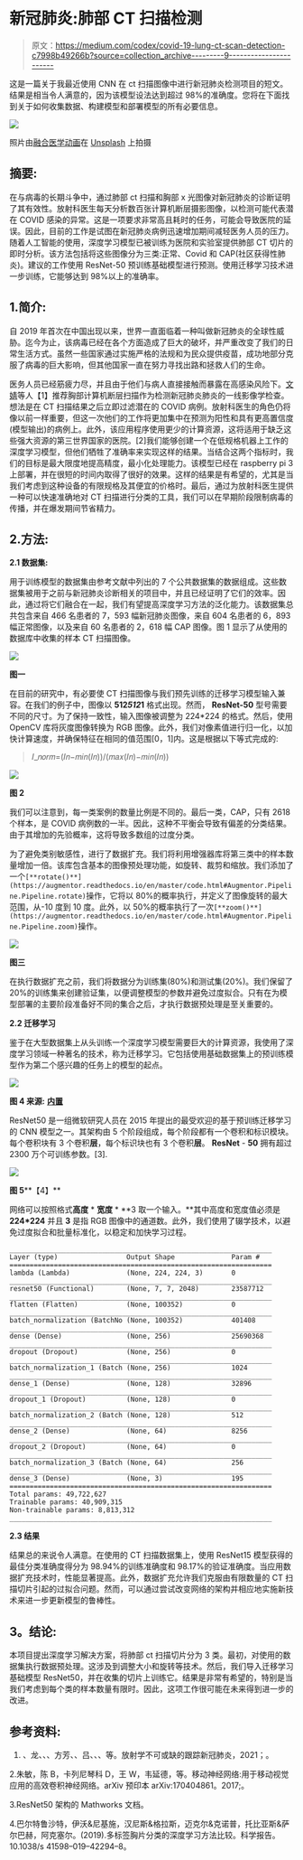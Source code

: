 # 新冠肺炎:肺部 CT 扫描检测

> 原文：<https://medium.com/codex/covid-19-lung-ct-scan-detection-c7998b49266b?source=collection_archive---------9----------------------->

这是一篇关于我最近使用 CNN 在 ct 扫描图像中进行新冠肺炎检测项目的短文。结果是相当令人满意的，因为该模型设法达到超过 98%的准确度。您将在下面找到关于如何收集数据、构建模型和部署模型的所有必要信息。

![](img/e0e71708d3920260b00a62cf254af3b9.png)

照片由[融合医学动画](https://unsplash.com/@fusion_medical_animation?utm_source=medium&utm_medium=referral)在 [Unsplash](https://unsplash.com?utm_source=medium&utm_medium=referral) 上拍摄

## 摘要:

在与病毒的长期斗争中，通过肺部 ct 扫描和胸部 x 光图像对新冠肺炎的诊断证明了其有效性。放射科医生每天分析数百张计算机断层摄影图像，以检测可能代表潜在 COVID 感染的异常。这是一项要求非常高且耗时的任务，可能会导致医院的延误。因此，目前的工作是试图在新冠肺炎病例迅速增加期间减轻医务人员的压力。随着人工智能的使用，深度学习模型已被训练为医院和实验室提供肺部 CT 切片的即时分析。该方法包括将这些图像分为三类:正常、Covid 和 CAP(社区获得性肺炎)。建议的工作使用 ResNet-50 预训练基础模型进行预测。使用迁移学习技术进一步训练，它能够达到 98%以上的准确率。

## 1.简介:

自 2019 年首次在中国出现以来，世界一直面临着一种叫做新冠肺炎的全球性威胁。迄今为止，该病毒已经在各个方面造成了巨大的破坏，并严重改变了我们的日常生活方式。虽然一些国家通过实施严格的法规和为民众提供疫苗，成功地部分克服了病毒的巨大影响，但其他国家一直在努力寻找出路和拯救人们的生命。

医务人员已经筋疲力尽，并且由于他们与病人直接接触而暴露在高感染风险下。[文婧](https://www.sciencedirect.com/science/article/pii/S2211568420302977#!)等人【1】推荐胸部计算机断层扫描作为检测新冠肺炎肺炎的一线影像学检查。想法是在 CT 扫描结果之后立即过滤潜在的 COVID 病例。放射科医生的角色仍将像以前一样重要，但这一次他们的工作将更加集中在预测为阳性和具有更高置信度(模型输出)的病例上。此外，该应用程序使用更少的计算资源，这将适用于缺乏这些强大资源的第三世界国家的医院。[2]我们能够创建一个在低规格机器上工作的深度学习模型，但他们牺牲了准确率来实现这样的结果。当结合这两个指标时，我们的目标是最大限度地提高精度，最小化处理能力。该模型已经在 raspberry pi 3 上部署，并在很短的时间内取得了很好的效果。这样的结果是有希望的，尤其是当我们考虑到这种设备的有限规格及其便宜的价格时。最后，通过为放射科医生提供一种可以快速准确地对 CT 扫描进行分类的工具，我们可以在早期阶段限制病毒的传播，并在爆发期间节省精力。

## 2.方法:

**2.1 数据集:**

用于训练模型的数据集由参考文献中列出的 7 个公共数据集的数据组成。这些数据集被用于之前与新冠肺炎诊断相关的项目中，并且已经证明了它们的效率。因此，通过将它们融合在一起，我们有望提高深度学习方法的泛化能力。该数据集总共包含来自 466 名患者的 7，593 幅新冠肺炎图像，来自 604 名患者的 6，893 幅正常图像，以及来自 60 名患者的 2，618 幅 CAP 图像。图 1 显示了从使用的数据库中收集的样本 CT 扫描图像。

![](img/2faa88828897167ace7102b08f4373f1.png)

**图一**

在目前的研究中，有必要使 CT 扫描图像与我们预先训练的迁移学习模型输入兼容。在我们的例子中，图像以 **512*512*1** 格式出现。然而， **ResNet-50** 型号需要不同的尺寸。为了保持一致性，输入图像被调整为 224*224 的格式。然后，使用 OpenCV 库将灰度图像转换为 RGB 图像。此外，我们对像素值进行归一化，以加快计算速度，并确保特征在相同的值范围[0，1]内。这是根据以下等式完成的:

> 𝐼_𝑛𝑜𝑟𝑚=(𝐼𝑛−𝑚𝑖𝑛(𝐼𝑛))/(𝑚𝑎𝑥(𝐼𝑛)−𝑚𝑖𝑛(𝐼𝑛))

![](img/addea179bb99c110d47aea73d7214409.png)

**图 2**

我们可以注意到，每一类案例的数量比例是不同的。最后一类，CAP，只有 2618 个样本，是 COVID 病例数的一半。因此，这种不平衡会导致有偏差的分类结果。由于其增加的先验概率，这将导致多数组的过度分类。

为了避免类别敏感性，进行了数据扩充。我们将利用增强器库将第三类中的样本数量增加一倍。该库包含基本的图像预处理功能，如旋转、裁剪和缩放。我们添加了一个`[**rotate()**](https://augmentor.readthedocs.io/en/master/code.html#Augmentor.Pipeline.Pipeline.rotate)`操作，它将以 80%的概率执行，并定义了图像旋转的最大范围，从-10 度到 10 度。此外，以 50%的概率执行了一次`[**zoom()**](https://augmentor.readthedocs.io/en/master/code.html#Augmentor.Pipeline.Pipeline.zoom)`操作。

![](img/a350da728eaad576b165af28df19bc38.png)

**图三**

在执行数据扩充之前，我们将数据分为训练集(80%)和测试集(20%)。我们保留了 20%的训练集来创建验证集，以便调整模型的参数并避免过度拟合。只有在为模型部署的主要阶段准备好不同的集合之后，才执行数据预处理是至关重要的。

**2.2 迁移学习**

鉴于在大型数据集上从头训练一个深度学习模型需要巨大的计算资源，我使用了深度学习领域一种著名的技术，称为迁移学习。它包括使用基础数据集上的预训练模型作为第二个感兴趣的任务上的模型的起点。

![](img/324e0c7d8c6550e25d7c7d249d1039c0.png)

**图 4 来源:** [**内置**](https://builtin.com/sites/default/files/styles/ckeditor_optimize/public/inline-images/classifiers-transfer-learning.jpeg)

ResNet50 是一组微软研究人员在 2015 年提出的最受欢迎的基于预训练迁移学习的 CNN 模型之一。其架构由 5 个阶段组成，每个阶段都有一个卷积和标识模块。每个卷积块有 3 个卷积**层**，每个标识块也有 3 个卷积**层**。 **ResNet** - **50** 拥有超过 2300 万个可训练参数。[3].

![](img/7c833fc0a896128ac3938a10f6128dca.png)

**图 5****【4】**

网络可以按照格式**高度** * **宽度** * **3 取一个输入。**其中高度和宽度值必须是 **224*224** 并且 **3** 是指 RGB 图像中的通道数。此外，我们使用了辍学技术，以避免过度拟合和批量标准化，以稳定和加快学习过程。

```
_________________________________________________________________
Layer (type)                 Output Shape              Param #   
=================================================================
lambda (Lambda)              (None, 224, 224, 3)       0         
_________________________________________________________________
resnet50 (Functional)        (None, 7, 7, 2048)        23587712  
_________________________________________________________________
flatten (Flatten)            (None, 100352)            0         
_________________________________________________________________
batch_normalization (BatchNo (None, 100352)            401408    
_________________________________________________________________
dense (Dense)                (None, 256)               25690368  
_________________________________________________________________
dropout (Dropout)            (None, 256)               0         
_________________________________________________________________
batch_normalization_1 (Batch (None, 256)               1024      
_________________________________________________________________
dense_1 (Dense)              (None, 128)               32896     
_________________________________________________________________
dropout_1 (Dropout)          (None, 128)               0         
_________________________________________________________________
batch_normalization_2 (Batch (None, 128)               512       
_________________________________________________________________
dense_2 (Dense)              (None, 64)                8256      
_________________________________________________________________
dropout_2 (Dropout)          (None, 64)                0         
_________________________________________________________________
batch_normalization_3 (Batch (None, 64)                256       
_________________________________________________________________
dense_3 (Dense)              (None, 3)                 195       
=================================================================
Total params: 49,722,627
Trainable params: 40,909,315
Non-trainable params: 8,813,312
_________________________________________________________________
```

**2.3 结果**

结果总的来说令人满意。在使用的 CT 扫描数据集上，使用 ResNet15 模型获得的最佳分类准确度得分为 98.94%的训练准确度和 98.17%的验证准确度。当应用数据扩充技术时，性能显著提高。此外，数据扩充允许我们克服由有限数量的 CT 扫描切片引起的过拟合问题。然而，可以通过尝试改变网络的架构并相应地实施新技术来进一步更新模型的鲁棒性。

## **3。结论:**

本项目提出深度学习解决方案，将肺部 ct 扫描切片分为 3 类。最初，对使用的数据集执行数据预处理。这涉及到调整大小和旋转等技术。然后，我们导入迁移学习基础模型 ResNet50，并在收集的切片上训练它。结果是非常有希望的，特别是当我们考虑到每个类的样本数量有限时。因此，这项工作很可能在未来得到进一步的改进。

## 参考资料:

1.  、龙、、、方芳、、吕、、、等。放射学不可或缺的跟踪新冠肺炎，2021；。

2.朱敏，陈 B，卡列尼琴科 D，王 W，韦延德，等。移动神经网络:用于移动视觉应用的高效卷积神经网络。arXiv 预印本 arXiv:170404861。2017;。

3.ResNet50 架构的 Mathworks 文档。

4.巴尔特鲁沙特，伊沃&尼基施，汉尼斯&格拉斯，迈克尔&克诺普，托比亚斯&萨尔巴赫，阿克塞尔。(2019).多标签胸片分类的深度学习方法比较。科学报告。10.1038/s 41598–019–42294–8。